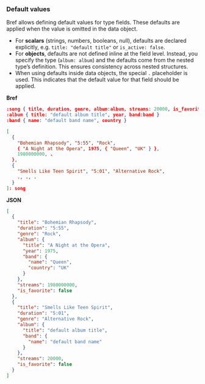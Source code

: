 ### Default values

Bref allows defining default values for type fields. These defaults are applied when the value is omitted in the data object.

* For **scalars** (strings, numbers, booleans, null), defaults are declared explicitly, e.g. `title: "default title"` or `is_active: false`.
* For **objects**, defaults are not defined inline at the field level. Instead, you specify the type (`album: album`) and the defaults come from the nested type’s definition. This ensures consistency across nested structures.
* When using defaults inside data objects, the special `.` placeholder is used. This indicates that the default value for that field should be applied.

**Bref**

```json
:song { title, duration, genre, album:album, streams: 20000, is_favorite: false }
:album { title: "default album title", year, band:band }
:band { name: "default band name", country }

[
  {
    "Bohemian Rhapsody", "5:55", "Rock",
    { "A Night at the Opera", 1975, { "Queen", "UK" } },  
    1980000000, .
  },
  {
    "Smells Like Teen Spirit", "5:01", "Alternative Rock",
    ., ., .
  }
]: song
```

**JSON**

```json
[
  {
    "title": "Bohemian Rhapsody",
    "duration": "5:55",
    "genre": "Rock",
    "album": {
      "title": "A Night at the Opera",
      "year": 1975,
      "band": {
        "name": "Queen",
        "country": "UK"
      }
    },
    "streams": 1980000000,
    "is_favorite": false
  },
  {
    "title": "Smells Like Teen Spirit",
    "duration": "5:01",
    "genre": "Alternative Rock",
    "album": {
      "title": "default album title",
      "band": {
        "name": "default band name"
      }
    },
    "streams": 20000,
    "is_favorite": false
  }
]
```